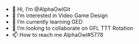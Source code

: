- 👋 Hi, I’m @AlphaOwlGit
- 👀 I’m interested in Video Game Design
- 🌱 I’m currently learning GED
- 💞️ I’m looking to collaborate on GFL TTT Rotation
- 📫 How to reach me AlphaOwl#5778

<!---
AlphaOwlGit/AlphaOwlGit is a ✨ special ✨ repository because its `README.md` (this file) appears on your GitHub profile.
You can click the Preview link to take a look at your changes.
--->
